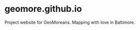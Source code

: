 geomore.github.io
=================

Project website for GeoMoreans. Mapping with love in Baltimore.
